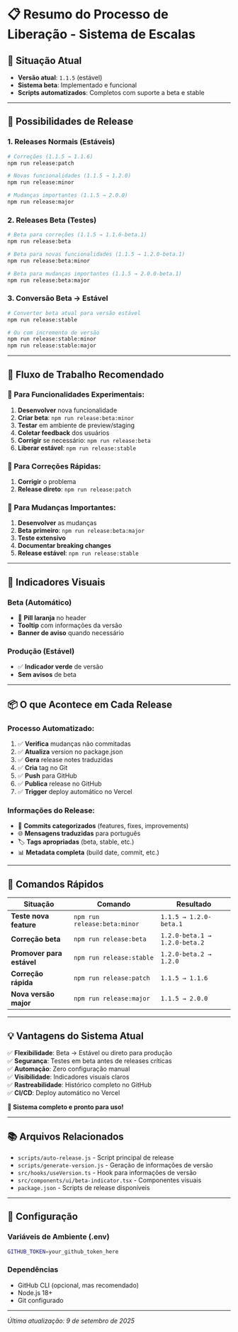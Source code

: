 # 📋 **Resumo do Processo de Liberação - Sistema de Escalas**

## 🎯 **Situação Atual**
- **Versão atual**: `1.1.5` (estável)
- **Sistema beta**: Implementado e funcional
- **Scripts automatizados**: Completos com suporte a beta e stable

---

## 🚀 **Possibilidades de Release**

### **1. Releases Normais (Estáveis)**
```bash
# Correções (1.1.5 → 1.1.6)
npm run release:patch

# Novas funcionalidades (1.1.5 → 1.2.0)
npm run release:minor

# Mudanças importantes (1.1.5 → 2.0.0)
npm run release:major
```

### **2. Releases Beta (Testes)**
```bash
# Beta para correções (1.1.5 → 1.1.6-beta.1)
npm run release:beta

# Beta para novas funcionalidades (1.1.5 → 1.2.0-beta.1)
npm run release:beta:minor

# Beta para mudanças importantes (1.1.5 → 2.0.0-beta.1)
npm run release:beta:major
```

### **3. Conversão Beta → Estável**
```bash
# Converter beta atual para versão estável
npm run release:stable

# Ou com incremento de versão
npm run release:stable:minor
npm run release:stable:major
```

---

## 🔄 **Fluxo de Trabalho Recomendado**

### **🧪 Para Funcionalidades Experimentais:**
1. **Desenvolver** nova funcionalidade
2. **Criar beta**: `npm run release:beta:minor`
3. **Testar** em ambiente de preview/staging
4. **Coletar feedback** dos usuários
5. **Corrigir** se necessário: `npm run release:beta`
6. **Liberar estável**: `npm run release:stable`

### **🔧 Para Correções Rápidas:**
1. **Corrigir** o problema
2. **Release direto**: `npm run release:patch`

### **🚀 Para Mudanças Importantes:**
1. **Desenvolver** as mudanças
2. **Beta primeiro**: `npm run release:beta:major`
3. **Teste extensivo**
4. **Documentar breaking changes**
5. **Release estável**: `npm run release:stable`

---

## 🎨 **Indicadores Visuais**

### **Beta (Automático)**
- 🧪 **Pill laranja** no header
- **Tooltip** com informações da versão
- **Banner de aviso** quando necessário

### **Produção (Estável)**
- ✅ **Indicador verde** de versão
- **Sem avisos** de beta

---

## 📦 **O que Acontece em Cada Release**

### **Processo Automatizado:**
1. ✅ **Verifica** mudanças não commitadas
2. ✅ **Atualiza** version no package.json
3. ✅ **Gera** release notes traduzidas
4. ✅ **Cria** tag no Git
5. ✅ **Push** para GitHub
6. ✅ **Publica** release no GitHub
7. ✅ **Trigger** deploy automático no Vercel

### **Informações do Release:**
- 📝 **Commits categorizados** (features, fixes, improvements)
- 🌐 **Mensagens traduzidas** para português
- 🏷️ **Tags apropriadas** (beta, stable, etc.)
- 📊 **Metadata completa** (build date, commit, etc.)

---

## 🎯 **Comandos Rápidos**

| Situação | Comando | Resultado |
|----------|---------|-----------|
| **Teste nova feature** | `npm run release:beta:minor` | `1.1.5 → 1.2.0-beta.1` |
| **Correção beta** | `npm run release:beta` | `1.2.0-beta.1 → 1.2.0-beta.2` |
| **Promover para estável** | `npm run release:stable` | `1.2.0-beta.2 → 1.2.0` |
| **Correção rápida** | `npm run release:patch` | `1.1.5 → 1.1.6` |
| **Nova versão major** | `npm run release:major` | `1.1.5 → 2.0.0` |

---

## 💡 **Vantagens do Sistema Atual**

✅ **Flexibilidade**: Beta → Estável ou direto para produção  
✅ **Segurança**: Testes em beta antes de releases críticas  
✅ **Automação**: Zero configuração manual  
✅ **Visibilidade**: Indicadores visuais claros  
✅ **Rastreabilidade**: Histórico completo no GitHub  
✅ **CI/CD**: Deploy automático no Vercel  

**🎉 Sistema completo e pronto para uso!**

---

## 📚 **Arquivos Relacionados**

- `scripts/auto-release.js` - Script principal de release
- `scripts/generate-version.js` - Geração de informações de versão
- `src/hooks/useVersion.ts` - Hook para informações de versão
- `src/components/ui/beta-indicator.tsx` - Componentes visuais
- `package.json` - Scripts de release disponíveis

---

## 🔧 **Configuração**

### **Variáveis de Ambiente (.env)**
```bash
GITHUB_TOKEN=your_github_token_here
```

### **Dependências**
- GitHub CLI (opcional, mas recomendado)
- Node.js 18+
- Git configurado

---

*Última atualização: 9 de setembro de 2025*

